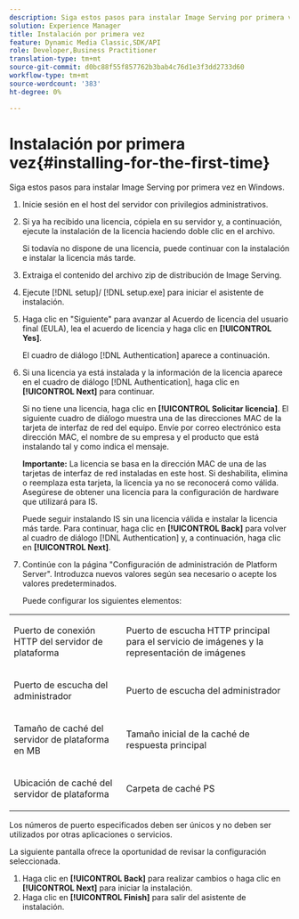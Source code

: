 ```yaml
---
description: Siga estos pasos para instalar Image Serving por primera vez en Windows.
solution: Experience Manager
title: Instalación por primera vez
feature: Dynamic Media Classic,SDK/API
role: Developer,Business Practitioner
translation-type: tm+mt
source-git-commit: d0bc88f55f857762b3bab4c76d1e3f3dd2733d60
workflow-type: tm+mt
source-wordcount: '383'
ht-degree: 0%

---
```



# Instalación por primera vez{#installing-for-the-first-time}

Siga estos pasos para instalar Image Serving por primera vez en Windows.

1. Inicie sesión en el host del servidor con privilegios administrativos.
1. Si ya ha recibido una licencia, cópiela en su servidor y, a continuación, ejecute la instalación de la licencia haciendo doble clic en el archivo.

   Si todavía no dispone de una licencia, puede continuar con la instalación e instalar la licencia más tarde.
1. Extraiga el contenido del archivo zip de distribución de Image Serving.
1. Ejecute [!DNL setup]/ [!DNL setup.exe] para iniciar el asistente de instalación.
1. Haga clic en &quot;Siguiente&quot; para avanzar al Acuerdo de licencia del usuario final (EULA), lea el acuerdo de licencia y haga clic en **[!UICONTROL Yes]**.

   El cuadro de diálogo [!DNL Authentication] aparece a continuación.
1. Si una licencia ya está instalada y la información de la licencia aparece en el cuadro de diálogo [!DNL Authentication], haga clic en **[!UICONTROL Next]** para continuar.

   Si no tiene una licencia, haga clic en **[!UICONTROL Solicitar licencia]**. El siguiente cuadro de diálogo muestra una de las direcciones MAC de la tarjeta de interfaz de red del equipo. Envíe por correo electrónico esta dirección MAC, el nombre de su empresa y el producto que está instalando tal y como indica el mensaje.

   **Importante:** La licencia se basa en la dirección MAC de una de las tarjetas de interfaz de red instaladas en este host. Si deshabilita, elimina o reemplaza esta tarjeta, la licencia ya no se reconocerá como válida. Asegúrese de obtener una licencia para la configuración de hardware que utilizará para IS.

   Puede seguir instalando IS sin una licencia válida e instalar la licencia más tarde. Para continuar, haga clic en **[!UICONTROL Back]** para volver al cuadro de diálogo [!DNL Authentication] y, a continuación, haga clic en **[!UICONTROL Next]**.
1. Continúe con la página &quot;Configuración de administración de Platform Server&quot;. Introduzca nuevos valores según sea necesario o acepte los valores predeterminados.

   Puede configurar los siguientes elementos:

<table id="table_AA5D7674BBBE4AD4B373066AEF413FFD"> 
 <tbody> 
  <tr> 
   <td> <p> Puerto de conexión HTTP del servidor de plataforma </p> </td> 
   <td> <p>Puerto de escucha HTTP principal para el servicio de imágenes y la representación de imágenes </p> </td> 
  </tr> 
  <tr> 
   <td> <p> Puerto de escucha del administrador </p> </td> 
   <td> <p>Puerto de escucha del administrador </p> </td> 
  </tr> 
  <tr> 
   <td> <p> Tamaño de caché del servidor de plataforma en MB </p> </td> 
   <td> <p>Tamaño inicial de la caché de respuesta principal </p> </td> 
  </tr> 
  <tr> 
   <td> <p> Ubicación de caché del servidor de plataforma </p> </td> 
   <td> <p>Carpeta de caché PS </p> </td> 
  </tr> 
 </tbody> 
</table>

Los números de puerto especificados deben ser únicos y no deben ser utilizados por otras aplicaciones o servicios.

La siguiente pantalla ofrece la oportunidad de revisar la configuración seleccionada.
1. Haga clic en **[!UICONTROL Back]** para realizar cambios o haga clic en **[!UICONTROL Next]** para iniciar la instalación.
1. Haga clic en **[!UICONTROL Finish]** para salir del asistente de instalación.
